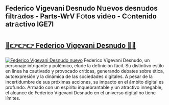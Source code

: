 ## Federico Vigevani Desnudo N𝚞𝚎vos desn𝚞dos filtr𝚊dos - Parts-WrV F𝚘tos vid𝚎o - C𝚘ntenido atr𝚊ctivo lGE7l

# <h2><a href="http://mb420i.tromn.icu/?c=Federico+Vigevani+Desnudo">🔗👉👉👉 Federico Vigevani Desnudo 🔗🔗</a></h2>

[![Federico Vigevani Desnudo nuevo](https://i.imgur.com/pEAQMta.gif)](http://mb420i.tromn.icu/?c=Federico+Vigevani+Desnudo)
Federico Vigevani Desnudo, un personaje intrigante y polémico, elude la definición fácil. Su distintivo estilo en línea ha cautivado y provocado críticas, generando debates sobre ética, autoexpresión y la dinámica de las sociedades digitales. A pesar de la incertidumbre de sus próximas acciones, su impacto en el ámbito digital es profundo. Armado con un espíritu inquebrantable y un atractivo innegable, el alcance de Federico Vigevani Desnudo en el universo digital no tiene límites.
